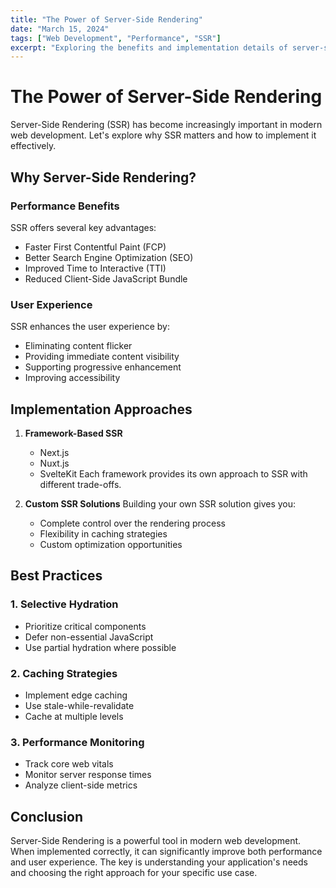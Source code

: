 ```yaml
---
title: "The Power of Server-Side Rendering"
date: "March 15, 2024"
tags: ["Web Development", "Performance", "SSR"]
excerpt: "Exploring the benefits and implementation details of server-side rendering in modern web applications."
---
```


# The Power of Server-Side Rendering

Server-Side Rendering (SSR) has become increasingly important in modern web development. Let's explore why SSR matters and how to implement it effectively.

## Why Server-Side Rendering?

### Performance Benefits
SSR offers several key advantages:
- Faster First Contentful Paint (FCP)
- Better Search Engine Optimization (SEO)
- Improved Time to Interactive (TTI)
- Reduced Client-Side JavaScript Bundle

### User Experience
SSR enhances the user experience by:
- Eliminating content flicker
- Providing immediate content visibility
- Supporting progressive enhancement
- Improving accessibility

## Implementation Approaches

1. **Framework-Based SSR**
   - Next.js
   - Nuxt.js
   - SvelteKit
   Each framework provides its own approach to SSR with different trade-offs.

2. **Custom SSR Solutions**
   Building your own SSR solution gives you:
   - Complete control over the rendering process
   - Flexibility in caching strategies
   - Custom optimization opportunities

## Best Practices

### 1. Selective Hydration
- Prioritize critical components
- Defer non-essential JavaScript
- Use partial hydration where possible

### 2. Caching Strategies
- Implement edge caching
- Use stale-while-revalidate
- Cache at multiple levels

### 3. Performance Monitoring
- Track core web vitals
- Monitor server response times
- Analyze client-side metrics

## Conclusion

Server-Side Rendering is a powerful tool in modern web development. When implemented correctly, it can significantly improve both performance and user experience. The key is understanding your application's needs and choosing the right approach for your specific use case. 